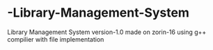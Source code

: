 # -Library-Management-System
Library Management System version-1.0 made on zorin-16 using g++ compilier with file implementation 
